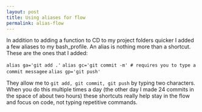 ```yaml
---
layout: post
title: Using aliases for flow
permalink: alias-flow
---
```


In addition to adding a function to CD to my project folders quicker I added a few aliases to my bash_profile. An alias is nothing more than a shortcut. These are the ones that I added:

`alias ga='git add .'`
`alias gc='git commit -m' # requires you to type a commit messagee`
`alias gp='git push'`

They allow me to `git add, git commit, git push` by typing two characters. When you do this multiple times a day (the other day I made 24 commits in the space of about two hours) these shortcuts really help stay in the flow and focus on code, not typing repetitive commands.

